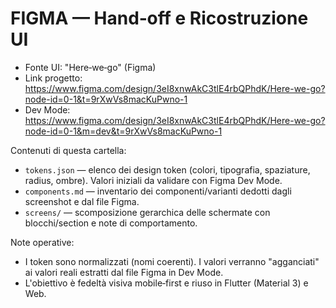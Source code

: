 # FIGMA — Hand‑off e Ricostruzione UI

- Fonte UI: "Here‑we‑go" (Figma)
- Link progetto: https://www.figma.com/design/3eI8xnwAkC3tlE4rbQPhdK/Here-we-go?node-id=0-1&t=9rXwVs8macKuPwno-1
- Dev Mode: https://www.figma.com/design/3eI8xnwAkC3tlE4rbQPhdK/Here-we-go?node-id=0-1&m=dev&t=9rXwVs8macKuPwno-1

Contenuti di questa cartella:
- `tokens.json` — elenco dei design token (colori, tipografia, spaziature, radius, ombre). Valori iniziali da validare con Figma Dev Mode.
- `components.md` — inventario dei componenti/varianti dedotti dagli screenshot e dal file Figma.
- `screens/` — scomposizione gerarchica delle schermate con blocchi/section e note di comportamento.

Note operative:
- I token sono normalizzati (nomi coerenti). I valori verranno "agganciati" ai valori reali estratti dal file Figma in Dev Mode.
- L'obiettivo è fedeltà visiva mobile‑first e riuso in Flutter (Material 3) e Web.
